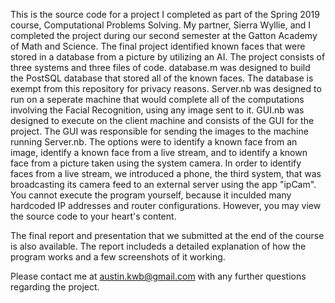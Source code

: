 This is the source code for a project I completed as part of the Spring 2019 course, Computational Problems Solving. My partner, Sierra Wyllie, and I completed the project during our second semester at the Gatton Academy of Math and Science. The final project identified known faces that were stored in a database from a picture by utilizing an AI. The project consists of three systems and three files of code. database.m was designed to build the PostSQL database that stored all of the known faces. The database is exempt from this repository for privacy reasons. Server.nb was designed to run on a seperate machine that would complete all of the computations involving the Facial Recognition, using any image sent to it. GUI.nb was designed to execute on the client machine and consists of the GUI for the project. The GUI was responsible for sending the images to the machine running Server.nb. The options were to identify a known face from an image, identify a known face from a live stream, and to identify a known face from a picture taken using the system camera. In order to identify faces from a live stream, we introduced a phone, the third system, that was broadcasting its camera feed to an external server using the app "ipCam". You cannot execute the program yourself, because it inculded many hardcoded IP addresses and router configurations. However, you may view the source code to your heart's content.

The final report and presentation that we submitted at the end of the course is also available. The report includeds a detailed explanation of how the program works and a few screenshots of it working. 

Please contact me at austin.kwb@gmail.com with any further questions regarding the project.
